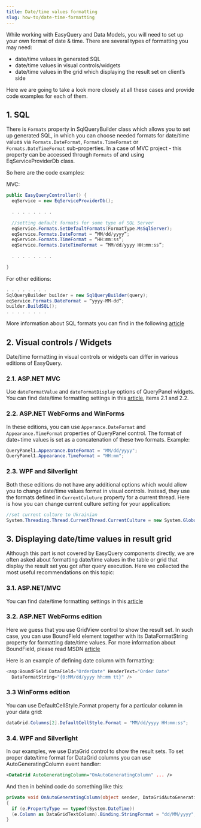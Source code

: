 ```yaml
---
title: Date/time values formatting
slug: how-to/date-time-formatting
---
```


While working with EasyQuery and Data Models, you will need to set up your own format of date & time. There are several types of formatting you may need: 

* date/time values in generated SQL
* date/time values in visual controls/widgets
* date/time values in the grid which displaying the result set on client’s side

Here we are going to take a look more closely at all these cases and provide code examples for each of them.

## 1. SQL 
There is `Formats` property in SqlQueryBuilder class which allows you to set up generated SQL, in which you can choose needed formats for date/time values via `Formats.DateFormat`, `Formats.TimeFormat` or `Formats.DateTimeFormat` sub-properties. 
In a case of MVC project - this property can be accessed through `Formats` of and using EqServiceProviderDb class.

So here are the code examples:

MVC:

```c#
public EasyQueryController() {
  eqService = new EqServiceProviderDb();
  
  . . . . . . . . 

  //setting default formats for some type of SQL Server
  eqService.Formats.SetDefaultFormats(FormatType.MsSqlServer);
  eqService.Formats.DateFormat = “MM/dd/yyyy”;
  eqService.Formats.TimeFormat = “HH:mm:ss”;
  eqService.Formats.DateTimeFormat = “MM/dd/yyyy HH:mm:ss”;
 
  . . . . . . . . 

}
```

For other editions:

```c#
. . . . . . . .
SqlQueryBuilder builder = new SqlQueryBuilder(query);
eqService.Formats.DateFormat = “yyyy-MM-dd”;
builder.BuildSQL();
. . . . . . . .
```

More information about SQL formats you can find in the following [article](/how-to/customizing-sql-query-formats)




## 2. Visual controls / Widgets

Date/time formatting in visual controls or widgets can differ in various editions of EasyQuery. 

### 2.1. ASP.NET MVC
Use `dateFormatValue` and `dateFormatDisplay` options of QueryPanel widgets.
You can find date/time formatting settings in this [article](/tutorials/how-to-set-up-javascript-widgets-mvc-version), items 2.1 and 2.2.

### 2.2. ASP.NET WebForms and WinForms
In these editions, you can use `Apperance.DateFormat` and `Appearance.TimeFormat` properties of QueryPanel control. The format of date+time values is set as a concatenation of these two formats. 
Example:
```c#
QueryPanel1.Appearance.DateFormat = "MM/dd/yyyy";
QueryPanel1.Appearance.TimeFormat = "HH:mm";
```

### 2.3. WPF and Silverlight
Both these editions do not have any additional options which would allow you to change date/time values format in visual controls. Instead, they use the formats defined in `CurrentCuluture` property for a current thread.
Here is how you can change current culture setting for your application:

 ```c#
//set current culture to Ukrainian
System.Threading.Thread.CurrentThread.CurrentCulture = new System.Globalization.CultureInfo("uk-UA");
```


## 3. Displaying date/time values in result grid

Although this part is not covered by EasyQuery components directly, we are often asked about formatting date/time values in the table or grid that display the result set you got after query execution. 
Here we collected the most useful recommendations on this topic: 

### 3.1. ASP.NET/MVC 
You can find date/time formatting settings in this [article](/tutorials/managing-result-grid-client-side) 

### 3.2. ASP.NET WebForms edition
Here we guess that you use GridView control to show the result set. In such case, you can use BoundField element together with its DataFormatString property for formatting date/time values.
For more information about BoundField, please read MSDN [article](https://msdn.microsoft.com/en-us/library/system.web.ui.webcontrols.boundfield.aspx)

Here is an example of defining date column with formatting:

```c#
<asp:BoundField DataField="OrderDate" HeaderText="Order Date" 
  DataFormatString="{0:MM/dd/yyyy hh:mm tt}" />
```

### 3.3 WinForms edition
You can use DefaultCellStyle.Format property for a particular column in your data grid:

```c#
dataGrid.Columns[2].DefaultCellStyle.Format = "MM/dd/yyyy HH:mm:ss";
```


### 3.4. WPF and Silverlight
In our examples, we use DataGrid control to show the result sets.
To set proper date/time format for DataGrid columns you can use AutoGeneratingColumn event handler:

```xml
<DataGrid AutoGeneratingColumn="OnAutoGeneratingColumn" ... />
```

And then in behind code do something like this:

```c#
private void OnAutoGeneratingColumn(object sender, DataGridAutoGeneratingColumnEventArgs e)
{
  if (e.PropertyType == typeof(System.DateTime))
  (e.Column as DataGridTextColumn).Binding.StringFormat = "dd/MM/yyyy";
}
```